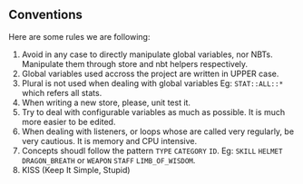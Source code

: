 ## Conventions
Here are some rules we are following:

1. Avoid in any case to directly manipulate global variables, nor NBTs. Manipulate them through store and nbt helpers respectively.
2. Global variables used accross the project are written in UPPER case.
3. Plural is not used when dealing with global variables Eg: `STAT::ALL::*` which refers all stats.
4. When writing a new store, please, unit test it.
5. Try to deal with configurable variables as much as possible. It is much more easier to be edited.
6. When dealing with listeners, or loops whose are called very regularly, be very cautious. It is memory and CPU intensive.
7. Concepts shoudl follow the pattern `TYPE` `CATEGORY` `ID`. Eg: `SKILL` `HELMET` `DRAGON_BREATH` or `WEAPON` `STAFF` `LIMB_OF_WISDOM`.
8. KISS (Keep It Simple, Stupid)